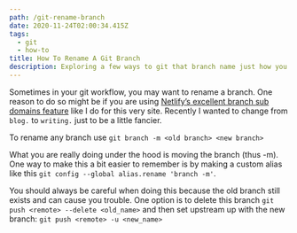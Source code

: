 ```yaml
---
path: /git-rename-branch
date: 2020-11-24T02:00:34.415Z
tags:
  - git
  - how-to
title: How To Rename A Git Branch
description: Exploring a few ways to git that branch name just how you like it.
---
```

Sometimes in your git workflow, you may want to rename a branch. One reason to do so might be if you are using [Netlify’s excellent branch sub domains feature](https://docs.netlify.com/domains-https/custom-domains/multiple-domains/#apex-domains-and-www-subdomains) like I do for this very site. Recently I wanted to change from `blog.` to `writing.` just to be a little fancier.

To rename any branch use `git branch -m <old branch> <new branch>`

What you are really doing under the hood is moving the branch (thus -m). One way to make this a bit easier to remember is by making a custom alias like this `git config --global alias.rename 'branch -m'`. 

You should always be careful when doing this because the old branch still exists and can cause you trouble. One option is to delete this branch `git push <remote> --delete <old_name>` and then set upstream up with the new branch: `git push <remote> -u <new_name>`

